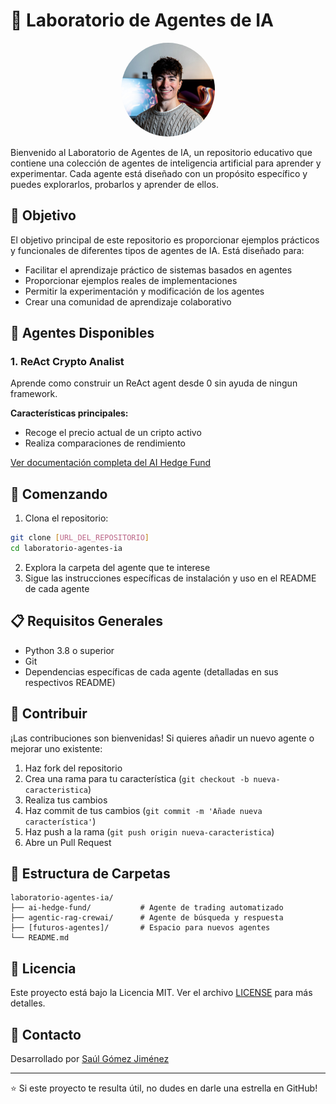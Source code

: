 


# 🤖 Laboratorio de Agentes de IA

<div align="center">
  <img src="./thumbnail/profile.jpg" alt="Profile" width="150" style="border-radius: 50%;">
</div>


Bienvenido al Laboratorio de Agentes de IA, un repositorio educativo que contiene una colección de agentes de inteligencia artificial para aprender y experimentar. Cada agente está diseñado con un propósito específico y puedes explorarlos, probarlos y aprender de ellos.

## 🎯 Objetivo

El objetivo principal de este repositorio es proporcionar ejemplos prácticos y funcionales de diferentes tipos de agentes de IA. Está diseñado para:

- Facilitar el aprendizaje práctico de sistemas basados en agentes
- Proporcionar ejemplos reales de implementaciones
- Permitir la experimentación y modificación de los agentes
- Crear una comunidad de aprendizaje colaborativo

## 📂 Agentes Disponibles

### 1. ReAct Crypto Analist
Aprende como construir un ReAct agent desde 0 sin ayuda de ningun framework.

**Características principales:**
- Recoge el precio actual de un cripto activo
- Realiza comparaciones de rendimiento

[Ver documentación completa del AI Hedge Fund](./ReAct-Crypto-Analist)


## 🚀 Comenzando

1. Clona el repositorio:
```bash
git clone [URL_DEL_REPOSITORIO]
cd laboratorio-agentes-ia
```

2. Explora la carpeta del agente que te interese
3. Sigue las instrucciones específicas de instalación y uso en el README de cada agente

## 📋 Requisitos Generales

- Python 3.8 o superior
- Git
- Dependencias específicas de cada agente (detalladas en sus respectivos README)

## 🤝 Contribuir

¡Las contribuciones son bienvenidas! Si quieres añadir un nuevo agente o mejorar uno existente:

1. Haz fork del repositorio
2. Crea una rama para tu característica (`git checkout -b nueva-caracteristica`)
3. Realiza tus cambios
4. Haz commit de tus cambios (`git commit -m 'Añade nueva característica'`)
5. Haz push a la rama (`git push origin nueva-caracteristica`)
6. Abre un Pull Request

## 📝 Estructura de Carpetas
```
laboratorio-agentes-ia/
├── ai-hedge-fund/           # Agente de trading automatizado
├── agentic-rag-crewai/      # Agente de búsqueda y respuesta
├── [futuros-agentes]/       # Espacio para nuevos agentes
└── README.md
```

## 📜 Licencia

Este proyecto está bajo la Licencia MIT. Ver el archivo [LICENSE](./LICENSE) para más detalles.

## 👤 Contacto

Desarrollado por [Saúl Gómez Jiménez](https://www.linkedin.com/in/saul-gomez-jimenez-47b30328b/)


---
⭐ Si este proyecto te resulta útil, no dudes en darle una estrella en GitHub!
